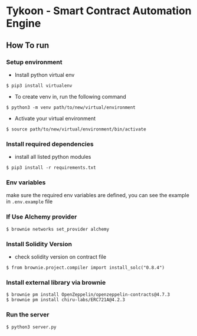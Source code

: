 # Tykoon - Smart Contract Automation Engine

## How To run

### Setup environment
* Install python virtual env
```shell
$ pip3 install virtualenv
```
* To create venv in, run the following command
```shell
$ python3 -m venv path/to/new/virtual/environment
```
* Activate your virtual environment
```shell
$ source path/to/new/virtual/environment/bin/activate
```

### Install required dependencies
* install all listed python modules
```shell
$ pip3 install -r requirements.txt
```

### Env variables
make sure the required env variables are defined, you can see the example in `.env.example` file

### If Use Alchemy provider
```shell
$ brownie networks set_provider alchemy
```

### Install Solidity Version
- check solidity version on contract file
```shell
$ from brownie.project.compiler import install_solc("0.8.4")
```

### Install external library via brownie
```shell
$ brownie pm install OpenZeppelin/openzeppelin-contracts@4.7.3
$ brownie pm install chiru-labs/ERC721A@4.2.3
```

### Run the server
```shell
$ python3 server.py
```